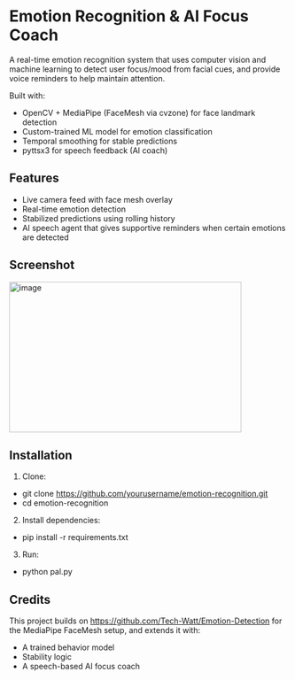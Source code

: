 # Emotion Recognition & AI Focus Coach

A real-time emotion recognition system that uses computer vision and machine learning to detect user focus/mood from facial cues, and provide voice reminders to help maintain attention.

Built with:

- OpenCV + MediaPipe (FaceMesh via cvzone) for face landmark detection
- Custom-trained ML model for emotion classification
- Temporal smoothing for stable predictions
- pyttsx3 for speech feedback (AI coach)

## Features
- Live camera feed with face mesh overlay
- Real-time emotion detection
- Stabilized predictions using rolling history
- AI speech agent that gives supportive reminders when certain emotions are detected

## Screenshot
<img width="419" height="272" alt="image" src="https://github.com/user-attachments/assets/baf511ac-93ac-4dc7-9b35-184bb2f2c108" />

## Installation

1) Clone:
- git clone https://github.com/yourusername/emotion-recognition.git
- cd emotion-recognition

2) Install dependencies:
- pip install -r requirements.txt

3) Run:
- python pal.py

## Credits

This project builds on https://github.com/Tech-Watt/Emotion-Detection for the MediaPipe FaceMesh setup, and extends it with:
- A trained behavior model
- Stability logic
- A speech-based AI focus coach
